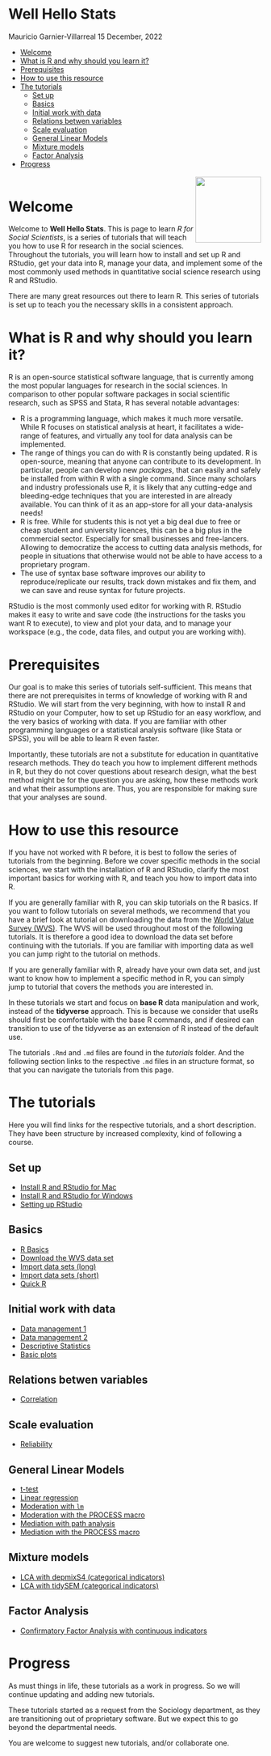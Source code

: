 Well Hello Stats
================
Mauricio Garnier-Villarreal
15 December, 2022

- <a href="#welcome" id="toc-welcome">Welcome</a>
- <a href="#what-is-r-and-why-should-you-learn-it"
  id="toc-what-is-r-and-why-should-you-learn-it">What is R and why should
  you learn it?</a>
- <a href="#prerequisites" id="toc-prerequisites">Prerequisites</a>
- <a href="#how-to-use-this-resource"
  id="toc-how-to-use-this-resource">How to use this resource</a>
- <a href="#the-tutorials" id="toc-the-tutorials">The tutorials</a>
  - <a href="#set-up" id="toc-set-up">Set up</a>
  - <a href="#basics" id="toc-basics">Basics</a>
  - <a href="#initial-work-with-data"
    id="toc-initial-work-with-data">Initial work with data</a>
  - <a href="#relations-betwen-variables"
    id="toc-relations-betwen-variables">Relations betwen variables</a>
  - <a href="#scale-evaluation" id="toc-scale-evaluation">Scale
    evaluation</a>
  - <a href="#general-linear-models" id="toc-general-linear-models">General
    Linear Models</a>
  - <a href="#mixture-models" id="toc-mixture-models">Mixture models</a>
  - <a href="#factor-analysis" id="toc-factor-analysis">Factor Analysis</a>
- <a href="#progress" id="toc-progress">Progress</a>

<div style="padding: 0.2em;">

<img src="https://upload.wikimedia.org/wikipedia/commons/thumb/1/1b/R_logo.svg/1200px-R_logo.svg.png" width="130" align="right"/>

</div>

# Welcome

Welcome to **Well Hello Stats**. This is page to learn *R for Social
Scientists*, is a series of tutorials that will teach you how to use R
for research in the social sciences. Throughout the tutorials, you will
learn how to install and set up R and RStudio, get your data into R,
manage your data, and implement some of the most commonly used methods
in quantitative social science research using R and RStudio.

There are many great resources out there to learn R. This series of
tutorials is set up to teach you the necessary skills in a consistent
approach.

# What is R and why should you learn it?

R is an open-source statistical software language, that is currently
among the most popular languages for research in the social sciences. In
comparison to other popular software packages in social scientific
research, such as SPSS and Stata, R has several notable advantages:

- R is a programming language, which makes it much more versatile. While
  R focuses on statistical analysis at heart, it facilitates a
  wide-range of features, and virtually any tool for data analysis can
  be implemented.
- The range of things you can do with R is constantly being updated. R
  is open-source, meaning that anyone can contribute to its development.
  In particular, people can develop new *packages*, that can easily and
  safely be installed from within R with a single command. Since many
  scholars and industry professionals use R, it is likely that any
  cutting-edge and bleeding-edge techniques that you are interested in
  are already available. You can think of it as an app-store for all
  your data-analysis needs!
- R is free. While for students this is not yet a big deal due to free
  or cheap student and university licences, this can be a big plus in
  the commercial sector. Especially for small businesses and
  free-lancers. Allowing to democratize the access to cutting data
  analysis methods, for people in situations that otherwise would not be
  able to have access to a proprietary program.
- The use of syntax base software improves our ability to
  reproduce/replicate our results, track down mistakes and fix them, and
  we can save and reuse syntax for future projects.

RStudio is the most commonly used editor for working with R. RStudio
makes it easy to write and save code (the instructions for the tasks you
want R to execute), to view and plot your data, and to manage your
workspace (e.g., the code, data files, and output you are working with).

# Prerequisites

Our goal is to make this series of tutorials self-sufficient. This means
that there are not prerequisites in terms of knowledge of working with R
and RStudio. We will start from the very beginning, with how to install
R and RStudio on your Computer, how to set up RStudio for an easy
workflow, and the very basics of working with data. If you are familiar
with other programming languages or a statistical analysis software
(like Stata or SPSS), you will be able to learn R even faster.

Importantly, these tutorials are not a substitute for education in
quantitative research methods. They do teach you how to implement
different methods in R, but they do not cover questions about research
design, what the best method might be for the question you are asking,
how these methods work and what their assumptions are. Thus, you are
responsible for making sure that your analyses are sound.

# How to use this resource

If you have not worked with R before, it is best to follow the series of
tutorials from the beginning. Before we cover specific methods in the
social sciences, we start with the installation of R and RStudio,
clarify the most important basics for working with R, and teach you how
to import data into R.

If you are generally familiar with R, you can skip tutorials on the R
basics. If you want to follow tutorials on several methods, we recommend
that you have a brief look at tutorial on downloading the data from the
[World Value Survey (WVS)](https://www.worldvaluessurvey.org/). The WVS
will be used throughout most of the following tutorials. It is therefore
a good idea to download the data set before continuing with the
tutorials. If you are familiar with importing data as well you can jump
right to the tutorial on methods.

If you are generally familiar with R, already have your own data set,
and just want to know how to implement a specific method in R, you can
simply jump to tutorial that covers the methods you are interested in.

In these tutorials we start and focus on **base R** data manipulation
and work, instead of the **tidyverse** approach. This is because we
consider that useRs should first be comfortable with the base R
commands, and if desired can transition to use of the tidyverse as an
extension of R instead of the default use.

The tutorials `.Rmd` and `.md` files are found in the *tutorials*
folder. And the following section links to the respective `.md` files in
an structure format, so that you can navigate the tutorials from this
page.

# The tutorials

Here you will find links for the respective tutorials, and a short
description. They have been structure by increased complexity, kind of
following a course.

## Set up

- [Install R and RStudio for
  Mac](https://github.com/maugavilla/well_hello_stats/blob/main/tutorials/0_1_Installing_mac.md)
- [Install R and RStudio for
  Windows](https://github.com/maugavilla/well_hello_stats/blob/main/tutorials/0_2_Installing_windows.md)
- [Setting up
  RStudio](https://github.com/maugavilla/well_hello_stats/blob/main/tutorials/0_3_setting_up_RStudio.md)

## Basics

- [R
  Basics](https://github.com/maugavilla/well_hello_stats/blob/main/tutorials/1_1_R_basics.md)
- [Download the WVS data
  set](https://github.com/maugavilla/well_hello_stats/blob/main/tutorials/2_1_download_WVS.md)
- [Import data sets
  (long)](https://github.com/maugavilla/well_hello_stats/blob/main/tutorials/3_1_Import_data_sets_long.md)
- [Import data sets
  (short)](https://github.com/maugavilla/well_hello_stats/blob/main/tutorials/3_2_Import_data_sets_short.md)
- [Quick
  R](https://github.com/maugavilla/well_hello_stats/blob/main/tutorials/1_2_Quick_R.md)

## Initial work with data

- [Data management
  1](https://github.com/maugavilla/well_hello_stats/blob/main/tutorials/4_1_Data_management_1.md)
- [Data management
  2](https://github.com/maugavilla/well_hello_stats/blob/main/tutorials/4_2_Data_management_2.md)
- [Descriptive
  Statistics](https://github.com/maugavilla/well_hello_stats/blob/main/tutorials/5_1_descriptive_statistics.md)
- [Basic
  plots](https://github.com/maugavilla/well_hello_stats/blob/main/tutorials/5_2_basic_plots.md)

## Relations betwen variables

- [Correlation](https://github.com/maugavilla/well_hello_stats/blob/main/tutorials/6_1_correlation.md)

## Scale evaluation

- [Reliability](https://github.com/maugavilla/well_hello_stats/blob/main/tutorials/7_1_reliability.md)

## General Linear Models

- [t-test](https://github.com/maugavilla/well_hello_stats/blob/main/tutorials/8_1_ttest.md)
- [Linear
  regression](https://github.com/maugavilla/well_hello_stats/blob/main/tutorials/9_1_linear_regression.md)
- [Moderation with
  `lm`](https://github.com/maugavilla/well_hello_stats/blob/main/tutorials/10_1_moderation_lm.md)
- [Moderation with the PROCESS
  macro](https://github.com/maugavilla/well_hello_stats/blob/main/tutorials/10_2_moderation_PROCESS.md)
- [Mediation with path
  analysis](https://github.com/maugavilla/well_hello_stats/blob/main/tutorials/11_1_mediation_path.md)
- [Mediation with the PROCESS
  macro](https://github.com/maugavilla/well_hello_stats/blob/main/tutorials/11_2_mediation_PROCESS.md)

## Mixture models

- [LCA with depmixS4 (categorical
  indicators)](https://github.com/maugavilla/well_hello_stats/blob/main/tutorials/12_LCA_depmixS4_cat.md)
- [LCA with tidySEM (categorical
  indicators)](https://github.com/maugavilla/well_hello_stats/blob/main/tutorials/12_LCA_tidySEM_cat.md)

## Factor Analysis

- [Confirmatory Factor Analysis with continuous
  indicators](https://github.com/maugavilla/well_hello_stats/blob/main/tutorials/13_CFA_cont.md)

# Progress

As must things in life, these tutorials as a work in progress. So we
will continue updating and adding new tutorials.

These tutorials started as a request from the Sociology department, as
they are transitioning out of proprietary software. But we expect this
to go beyond the departmental needs.

You are welcome to suggest new tutorials, and/or collaborate one.
